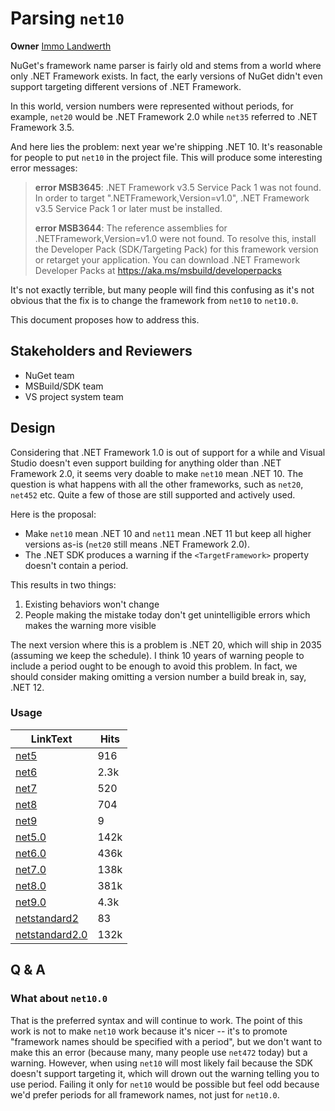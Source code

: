 # Parsing `net10`

**Owner** [Immo Landwerth](https://github.com/terrajobst)

NuGet's framework name parser is fairly old and stems from a world where only
.NET Framework exists. In fact, the early versions of NuGet didn't even support
targeting different versions of .NET Framework.

In this world, version numbers were represented without periods, for example,
`net20` would be .NET Framework 2.0 while `net35` referred to .NET Framework
3.5.

And here lies the problem: next year we're shipping .NET 10. It's reasonable for
people to put `net10` in the project file. This will produce some interesting
error messages:

> **error MSB3645**: .NET Framework v3.5 Service Pack 1 was not found. In order
> to target ".NETFramework,Version=v1.0", .NET Framework v3.5 Service Pack 1 or
> later must be installed.
>
> **error MSB3644**: The reference assemblies for .NETFramework,Version=v1.0
> were not found. To resolve this, install the Developer Pack (SDK/Targeting
> Pack) for this framework version or retarget your application. You can
> download .NET Framework Developer Packs at
> https://aka.ms/msbuild/developerpacks

It's not exactly terrible, but many people will find this confusing as it's not
obvious that the fix is to change the framework from `net10` to `net10.0`.

This document proposes how to address this.

## Stakeholders and Reviewers

* NuGet team
* MSBuild/SDK team
* VS project system team

## Design

Considering that .NET Framework 1.0 is out of support for a while and Visual
Studio doesn't even support building for anything older than .NET Framework 2.0,
it seems very doable to make `net10` mean .NET 10. The question is what happens
with all the other frameworks, such as `net20`, `net452` etc. Quite a few of
those are still supported and actively used.

Here is the proposal:

* Make `net10` mean .NET 10 and `net11` mean .NET 11 but keep all higher
  versions as-is (`net20` still means .NET Framework 2.0).
* The .NET SDK produces a warning if the `<TargetFramework>` property doesn't
  contain a period.

This results in two things:

1. Existing behaviors won't change
2. People making the mistake today don't get unintelligible errors which makes
   the warning more visible

The next version where this is a problem is .NET 20, which will ship in 2035
(assuming we keep the schedule). I think 10 years of warning people to include a
period ought to be enough to avoid this problem. In fact, we should consider
making omitting a version number a build break in, say, .NET 12.

### Usage

| LinkText                                                                                                  | Hits |
| --------------------------------------------------------------------------------------------------------- | ---- |
| [net5](https://github.com/search?q=net5%3C%2FTargetFramework%3E+lang%3Axml&type=code)                     | 916  |
| [net6](https://github.com/search?q=net6%3C%2FTargetFramework%3E+lang%3Axml&type=code)                     | 2.3k |
| [net7](https://github.com/search?q=net7%3C%2FTargetFramework%3E+lang%3Axml&type=code)                     | 520  |
| [net8](https://github.com/search?q=net8%3C%2FTargetFramework%3E+lang%3Axml&type=code)                     | 704  |
| [net9](https://github.com/search?q=net9%3C%2FTargetFramework%3E+lang%3Axml&type=code)                     | 9    |
| [net5.0](https://github.com/search?q=net5.0%3C%2FTargetFramework%3E+lang%3Axml&type=code)                 | 142k |
| [net6.0](https://github.com/search?q=net6.0%3C%2FTargetFramework%3E+lang%3Axml&type=code)                 | 436k |
| [net7.0](https://github.com/search?q=net7.0%3C%2FTargetFramework%3E+lang%3Axml&type=code)                 | 138k |
| [net8.0](https://github.com/search?q=net8.0%3C%2FTargetFramework%3E+lang%3Axml&type=code)                 | 381k |
| [net9.0](https://github.com/search?q=net9.0%3C%2FTargetFramework%3E+lang%3Axml&type=code)                 | 4.3k |
| [netstandard2](https://github.com/search?q=netstandard2%3C%2FTargetFramework%3E+lang%3Axml&type=code)     | 83   |
| [netstandard2.0](https://github.com/search?q=netstandard2.0%3C%2FTargetFramework%3E+lang%3Axml&type=code) | 132k |

## Q & A

### What about `net10.0`

That is the preferred syntax and will continue to work. The point of this work
is not to make `net10` work because it's nicer -- it's to promote "framework
names should be specified with a period", but we don't want to make this an
error (because many, many people use `net472` today) but a warning. However,
when using `net10` will most likely fail because the SDK doesn't support
targeting it, which will drown out the warning telling you to use period.
Failing it only for `net10` would be possible but feel odd because we'd prefer
periods for all framework names, not just for `net10.0`.
